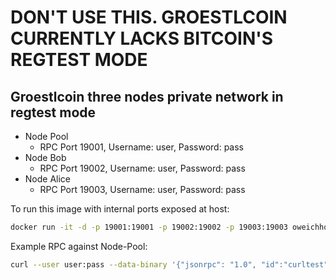 # DON'T USE THIS. GROESTLCOIN CURRENTLY LACKS BITCOIN'S REGTEST MODE

Groestlcoin three nodes private network in regtest mode
-------------------------------------------------------

- Node Pool
  - RPC Port 19001, Username: user, Password: pass
- Node Bob
  - RPC Port 19002, Username: user, Password: pass
- Node Alice
  - RPC Port 19003, Username: user, Password: pass

To run this image with internal ports exposed at host:

```bash
docker run -it -d -p 19001:19001 -p 19002:19002 -p 19003:19003 oweichhold/bitcoin-private-testnet
```

Example RPC against Node-Pool:

```bash
curl --user user:pass --data-binary '{"jsonrpc": "1.0", "id":"curltest", "method": "getinfo", "params": [] }' -H 'content-type: application/json;' http://127.0.0.1:19001/
```
